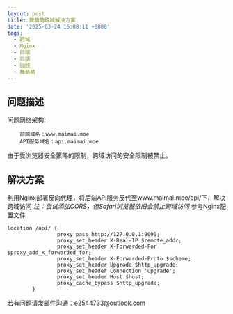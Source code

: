 ```yaml
---
layout: post
title: 舞萌萌跨域解决方案
date: '2025-03-24 16:08:11 +0800'
tags:
  - 跨域
  - Nginx
  - 前端
  - 后端
  - 回顾
  - 舞萌萌
---
```


## 问题描述
问题网络架构:
```
    前端域名：www.maimai.moe
    API服务域名：api.maimai.moe
```
由于受浏览器安全策略的限制，跨域访问的安全限制被禁止。
## 解决方案
利用Nginx部署反向代理，将后端API服务反代至www.maimai.moe/api/下，解决跨域访问
*注：尝试添加CORS，但Safari浏览器依旧会禁止跨域访问*
参考Nginx配置文件
```
location /api/ {
                proxy_pass http://127.0.0.1:9090;
                proxy_set_header X-Real-IP $remote_addr;
                proxy_set_header X-Forwarded-For $proxy_add_x_forwarded_for;
                proxy_set_header X-Forwarded-Proto $scheme;
                proxy_set_header Upgrade $http_upgrade;
                proxy_set_header Connection 'upgrade';
                proxy_set_header Host $host;
                proxy_cache_bypass $http_upgrade;
        }
```
若有问题请发邮件沟通：<a href="mailto:e2544733@outlook.com">e2544733@outlook.com</a>